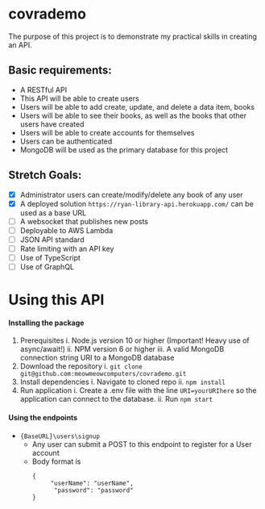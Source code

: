 # covrademo
The purpose of this project is to demonstrate my practical skills in creating an API.  

Basic requirements:
---------------
  * A RESTful API  
  * This API will be able to create users  
  * Users will be able to add create, update, and delete a data item, books  
  * Users will be able to see their books, as well as the books that other users have created  
  * Users will be able to create accounts for themselves  
  * Users can be authenticated  
  * MongoDB will be used as the primary database for this project  

Stretch Goals:  
---------------
  - [X] Administrator users can create/modify/delete any book of any user  
  - [X] A deployed solution `https://ryan-library-api.herokuapp.com/` can be used as a base URL
  - [ ] A websocket that publishes new posts
  - [ ] Deployable to AWS Lambda
  - [ ] JSON API standard
  - [ ] Rate limiting with an API key  
  - [ ] Use of TypeScript
  - [ ] Use of GraphQL

Using this API
=============
#### Installing the package ####
1. Prerequisites
  i. Node.js version 10 or higher (Important! Heavy use of async/await!)
  ii. NPM version 6 or higher
  iii. A valid MongoDB connection string URI to a MongoDB database
2. Download the repository
  i. `git clone git@github.com:meowmeowcomputers/covrademo.git`
3. Install dependencies
  i. Navigate to cloned repo
  ii. `npm install`
4. Run application
  i. Create a .env file with the line `URI=yourURIhere` so the application can connect to the database.
  ii. Run `npm start`

#### Using the endpoints ####
* `{BaseURL}\users\signup`
  * Any user can submit a POST to this endpoint to register for a User account
  * Body format is
      ```
      {
	       "userName": "userName",
	        "password": "password"
      }
      ```      
